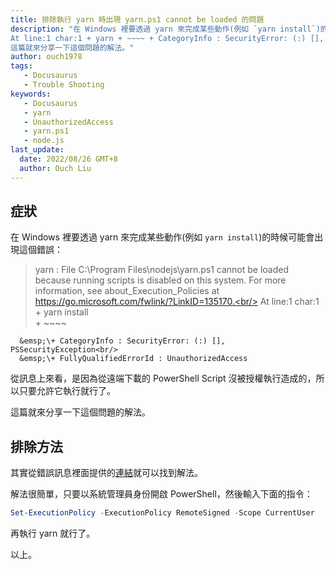 ```yaml
---
title: 排除執行 yarn 時出現 yarn.ps1 cannot be loaded 的問題
description: "在 Windows 裡要透過 yarn 來完成某些動作(例如 `yarn install`)的時候可能會出現這個錯誤：yarn : File C:\\Program Files\\nodejs\\yarn.ps1 cannot be loaded because running scripts is disabled on this system. For more information, see about_Execution_Policies at https:/go.microsoft.com/fwlink/?LinkID=135170.
At line:1 char:1 + yarn + ~~~~ + CategoryInfo : SecurityError: (:) [], PSSecurityException + FullyQualifiedErrorId : UnauthorizedAccess
這篇就來分享一下這個問題的解法。"
author: ouch1978
tags: 
   - Docusaurus
   - Trouble Shooting
keywords: 
   - Docusaurus
   - yarn
   - UnauthorizedAccess
   - yarn.ps1
   - node.js
last_update:
  date: 2022/08/26 GMT+8
  author: Ouch Liu
---
```


## 症狀

在 Windows 裡要透過 yarn 來完成某些動作(例如 `yarn install`)的時候可能會出現這個錯誤：

> yarn : File C:\Program Files\nodejs\yarn.ps1 cannot be loaded because running scripts is disabled on this system. For more information, see about_Execution_Policies at https://go.microsoft.com/fwlink/?LinkID=135170.<br/>
> At line:1 char:1<br/>
> \+ yarn install<br/>
> \+ \~~~~<br/>

      &emsp;\+ CategoryInfo : SecurityError: (:) [], PSSecurityException<br/>
      &emsp;\+ FullyQualifiedErrorId : UnauthorizedAccess

從訊息上來看，是因為從遠端下載的 PowerShell Script 沒被授權執行造成的，所以只要允許它執行就行了。

這篇就來分享一下這個問題的解法。

## 排除方法

其實從錯誤訊息裡面提供的[連結](https://go.microsoft.com/fwlink/?LinkID=135170 "About Execution Policies")就可以找到解法。

解法很簡單，只要以系統管理員身份開啟 PowerShell，然後輸入下面的指令：

```powershell
Set-ExecutionPolicy -ExecutionPolicy RemoteSigned -Scope CurrentUser
```

再執行 yarn 就行了。

以上。
